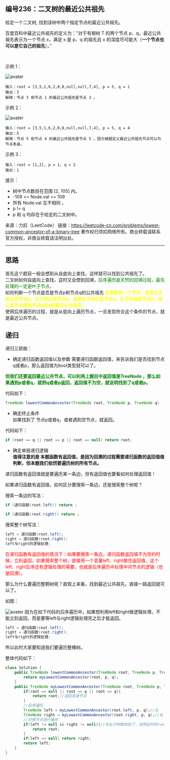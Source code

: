 ## 编号236：二叉树的最近公共祖先

给定一个二叉树, 找到该树中两个指定节点的最近公共祖先。

百度百科中最近公共祖先的定义为：“对于有根树 T 的两个节点 p、q，最近公共祖先表示为一个节点 x，满足 x 是 p、q 的祖先且 x 的深度尽可能大（**一个节点也可以是它自己的祖先**）。”

 

示例 1：

![avater](https://assets.leetcode.com/uploads/2018/12/14/binarytree.png)
```
输入：root = [3,5,1,6,2,0,8,null,null,7,4], p = 5, q = 1
输出：3
解释：节点 5 和节点 1 的最近公共祖先是节点 3 。
```

示例 2：

![avater](https://assets.leetcode.com/uploads/2018/12/14/binarytree.png)
```
输入：root = [3,5,1,6,2,0,8,null,null,7,4], p = 5, q = 4
输出：5
解释：节点 5 和节点 4 的最近公共祖先是节点 5 。因为根据定义最近公共祖先节点可以为节点本身。
```
示例 3：
```
输入：root = [1,2], p = 1, q = 2
输出：1
```
提示：

* 树中节点数目在范围 [2, 105] 内。
* -109 <= Node.val <= 109
* 所有 Node.val 互不相同 。
* p != q
* p 和 q 均存在于给定的二叉树中。

来源：力扣（LeetCode）
链接：https://leetcode-cn.com/problems/lowest-common-ancestor-of-a-binary-tree
著作权归领扣网络所有。商业转载请联系官方授权，非商业转载请注明出处。

---
## 思路

首先这个题目一般会想到从自底向上查找，这样就可以找到公共祖先了。
</br>二叉树如何自底向上查找，这时又会想到回溯，<span style="color:green">后序遍历是天然的回溯过程，最先处理的一定是叶子节点。</span>
</br>如何判断一个节点是否是节点p和节点q的公共祖先
<span style="color:yellow">**如果找到一个节点，发现左子树出现节点p，右子树出现节点q，或者左子树出现节点q，右子树出现节点p，那么该节点就是节点p和q的最近公共祖先。**</span>
</br>使用后序遍历的过程，就是从低向上遍历节点，一旦发现符合这个条件的节点，就是最近公共节点。

## 递归

递归三部曲：

* 确定递归函数返回值以及参数
需要递归函数返回值，来告诉我们是否找到节点q或者p，那么返回值为bool类型就可以了。

<span style="color:green">**但我们还要返回最近公共节点，可以利用上题目中返回值是TreeNode ，那么如果遇到p或者q，就把q或者p返回，返回值不为空，就说明找到了q或者p。**</span>

代码如下：
```java
TreeNode lowestCommonAncestor(TreeNode root, TreeNode p, TreeNode q)
```
* 确定终止条件
</br>如果找到了 节点p或者q，或者遇到空节点，就返回。

代码如下：

```java
if (root == q || root == p || root == null) return root;
```
* 确定单层递归逻辑
</br>**值得注意的是 本题函数有返回值，是因为回溯的过程需要递归函数的返回值做判断，但本题我们依然要遍历树的所有节点。**

 递归函数有返回值就是要遍历某一条边，但有返回值也要看如何处理返回值！

如果递归函数有返回值，如何区分要搜索一条边，还是搜索整个树呢？

搜索一条边的写法：
```java
if (递归函数(root.left)) return ;

if (递归函数(root.right)) return ;
```
搜索整个树写法：
```java
left = 递归函数(root.left);
right = 递归函数(root.right);
left与right的逻辑处理;
```

<span style="color:red">在递归函数有返回值的情况下：如果要搜索一条边，递归函数返回值不为空的时候，立刻返回，如果搜索整个树，直接用一个变量left、right接住返回值，这个left、right后序还有逻辑处理的需要，也就是后序遍历中处理中间节点的逻辑（也是回溯）。</span>

那么为什么要遍历整颗树呢？直观上来看，找到最近公共祖先，直接一路返回就可以了。

如图：

![avater](https://camo.githubusercontent.com/b5196e17f71edf0a27d67274efeb0217f445e9cd2176e1f64924e27e192c1bf5/68747470733a2f2f696d672d626c6f672e6373646e696d672e636e2f323032313032303431353130353837322e706e67)
因为在如下代码的后序遍历中，如果想利用left和right做逻辑处理，不能立刻返回，而是要等left与right逻辑处理完之后才能返回。
```java
left = 递归函数(root.left);
right = 递归函数(root.right);
left与right的逻辑处理;
```
所以此时大家要知道我们要遍历整棵树。


整体代码如下：

```java
class Solution {
    public TreeNode lowestCommonAncestor(TreeNode root, TreeNode p, TreeNode q) {
        return myLowestCommonAncestor(root, p, q);
    }
    public TreeNode myLowestCommonAncestor(TreeNode root, TreeNode p, TreeNode q){
        if(root == null || root == p || root == q){
            return root;//返回自身节点
        }
        //后序遍历
        TreeNode left = myLowestCommonAncestor(root.left, p, q);//左
        TreeNode right = myLowestCommonAncestor(root.right, p, q);//右
        //对根节点进行操作
        if(left != null && right != null){//左右子树都找到了，说明此时的root就是所求的节点
            return root;
        }
        if(left == null) return right;
        return left;
    }
}
```